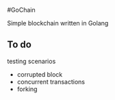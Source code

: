 #GoChain

Simple blockchain written in Golang

## To do

testing scenarios
- corrupted block
- concurrent transactions
- forking

